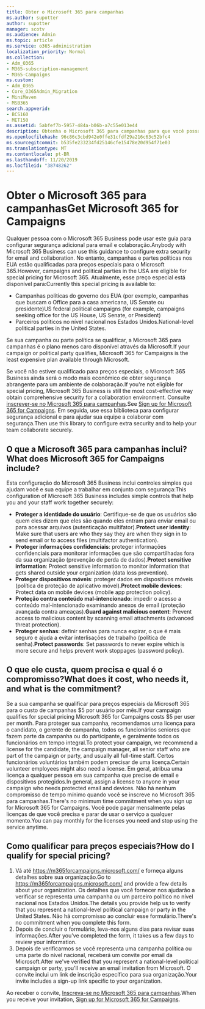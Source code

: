 ```yaml
---
title: Obter o Microsoft 365 para campanhas
ms.author: supotter
author: supotter
manager: scotv
ms.audience: Admin
ms.topic: article
ms.service: o365-administration
localization_priority: Normal
ms.collection:
- Adm_O365
- M365-subscription-management
- M365-Campaigns
ms.custom:
- Adm_O365
- Core_O365Admin_Migration
- MiniMaven
- MSB365
search.appverid:
- BCS160
- MET150
ms.assetid: 5abfef7b-5957-484a-b06b-a7c55e013e44
description: Obtenha o Microsoft 365 para campanhas para que você possa proteger sua campanha contra ameaças cybersecurity a emails, dados e comunicações.
ms.openlocfilehash: 96c86c3cbd942e0ffe31cfdf29a216c63c52bfc4
ms.sourcegitcommit: b535fe233234fd25146cfe15478e20d954f71e03
ms.translationtype: MT
ms.contentlocale: pt-BR
ms.lasthandoff: 11/20/2019
ms.locfileid: "38748262"
---
```

# <a name="get-microsoft-365-for-campaigns"></a><span data-ttu-id="3e6dc-103">Obter o Microsoft 365 para campanhas</span><span class="sxs-lookup"><span data-stu-id="3e6dc-103">Get Microsoft 365 for Campaigns</span></span>

<span data-ttu-id="3e6dc-104">Qualquer pessoa com o Microsoft 365 Business pode usar este guia para configurar segurança adicional para email e colaboração.</span><span class="sxs-lookup"><span data-stu-id="3e6dc-104">Anybody with Microsoft 365 Business can use this guidance to configure extra security for email and collaboration.</span></span> <span data-ttu-id="3e6dc-105">No entanto, campanhas e partes políticas nos EUA estão qualificadas para preços especiais para o Microsoft 365.</span><span class="sxs-lookup"><span data-stu-id="3e6dc-105">However, campaigns and political parties in the USA are eligible for special pricing for Microsoft 365.</span></span> <span data-ttu-id="3e6dc-106">Atualmente, esse preço especial está disponível para:</span><span class="sxs-lookup"><span data-stu-id="3e6dc-106">Currently this special pricing is available to:</span></span>
- <span data-ttu-id="3e6dc-107">Campanhas políticas do governo dos EUA (por exemplo, campanhas que buscam o Office para a casa americana, US Senate ou presidente)</span><span class="sxs-lookup"><span data-stu-id="3e6dc-107">US federal political campaigns (for example, campaigns seeking office for the US House, US Senate, or President)</span></span>
- <span data-ttu-id="3e6dc-108">Parceiros políticos no nível nacional nos Estados Unidos.</span><span class="sxs-lookup"><span data-stu-id="3e6dc-108">National-level political parties in the United States.</span></span>

<span data-ttu-id="3e6dc-109">Se sua campanha ou parte política se qualificar, a Microsoft 365 para campanhas é o plano menos caro disponível através da Microsoft.</span><span class="sxs-lookup"><span data-stu-id="3e6dc-109">If your campaign or political party qualifies, Microsoft 365 for Campaigns is the least expensive plan available through Microsoft.</span></span>  

<span data-ttu-id="3e6dc-110">Se você não estiver qualificado para preços especiais, o Microsoft 365 Business ainda será o modo mais econômico de obter segurança abrangente para um ambiente de colaboração.</span><span class="sxs-lookup"><span data-stu-id="3e6dc-110">If you're not eligible for special pricing, Microsoft 365 Business is still the most cost-effective way obtain comprehensive security for a collaboration environment.</span></span> <span data-ttu-id="3e6dc-111">Consulte [inscrever-se no Microsoft 365 para campanhas](m365-campaigns-sign-up.md).</span><span class="sxs-lookup"><span data-stu-id="3e6dc-111">See [Sign up for Microsoft 365 for Campaigns](m365-campaigns-sign-up.md).</span></span> <span data-ttu-id="3e6dc-112">Em seguida, use essa biblioteca para configurar segurança adicional e para ajudar sua equipe a colaborar com segurança.</span><span class="sxs-lookup"><span data-stu-id="3e6dc-112">Then use this library to configure extra security and to help your team collaborate securely.</span></span> 

## <a name="what-does-microsoft-365-for-campaigns-include"></a><span data-ttu-id="3e6dc-113">O que a Microsoft 365 para campanhas inclui?</span><span class="sxs-lookup"><span data-stu-id="3e6dc-113">What does Microsoft 365 for Campaigns include?</span></span>
<span data-ttu-id="3e6dc-114">Esta configuração do Microsoft 365 Business inclui controles simples que ajudam você e sua equipe a trabalhar em conjunto com segurança:</span><span class="sxs-lookup"><span data-stu-id="3e6dc-114">This configuration of Microsoft 365 Business includes simple controls that help you and your staff work together securely:</span></span> 
- <span data-ttu-id="3e6dc-115">**Proteger a identidade do usuário**: Certifique-se de que os usuários são quem eles dizem que eles são quando eles entram para enviar email ou para acessar arquivos (autenticação multifator).</span><span class="sxs-lookup"><span data-stu-id="3e6dc-115">**Protect user identity**: Make sure that users are who they say they are when they sign in to send email or to access files (multifactor authentication).</span></span>
- <span data-ttu-id="3e6dc-116">**Proteger informações confidenciais**: proteger informações confidenciais para monitorar informações que são compartilhadas fora da sua organização (prevenção de perda de dados).</span><span class="sxs-lookup"><span data-stu-id="3e6dc-116">**Protect sensitive information**: Protect sensitive information to monitor information that gets shared outside your organization (data loss prevention).</span></span>
- <span data-ttu-id="3e6dc-117">**Proteger dispositivos móveis**: proteger dados em dispositivos móveis (política de proteção de aplicativo móvel).</span><span class="sxs-lookup"><span data-stu-id="3e6dc-117">**Protect mobile devices**: Protect data on mobile devices (mobile app protection policy).</span></span>
- <span data-ttu-id="3e6dc-118">**Proteção contra conteúdo mal-intencionado**: impedir o acesso a conteúdo mal-intencionado examinando anexos de email (proteção avançada contra ameaças).</span><span class="sxs-lookup"><span data-stu-id="3e6dc-118">**Guard against malicious content**: Prevent access to malicious content by scanning email attachments (advanced threat protection).</span></span>
- <span data-ttu-id="3e6dc-119">**Proteger senhas**: definir senhas para nunca expirar, o que é mais seguro e ajuda a evitar interlisações de trabalho (política de senha).</span><span class="sxs-lookup"><span data-stu-id="3e6dc-119">**Protect passwords**: Set passwords to never expire which is more secure and helps prevent work stoppages (password policy).</span></span> 


## <a name="what-does-it-cost-who-needs-it-and-what-is-the-commitment"></a><span data-ttu-id="3e6dc-120">O que ele custa, quem precisa e qual é o compromisso?</span><span class="sxs-lookup"><span data-stu-id="3e6dc-120">What does it cost, who needs it, and what is the commitment?</span></span>
<span data-ttu-id="3e6dc-121">Se a sua campanha se qualificar para preços especiais da Microsoft 365 para o custo de campanhas $5 por usuário por mês.</span><span class="sxs-lookup"><span data-stu-id="3e6dc-121">If your campaign qualifies for special pricing Microsoft 365 for Campaigns costs $5 per user per month.</span></span> <span data-ttu-id="3e6dc-122">Para proteger sua campanha, recomendamos uma licença para o candidato, o gerente de campanha, todos os funcionários seniores que fazem parte da campanha ou do participante, e geralmente todos os funcionários em tempo integral.</span><span class="sxs-lookup"><span data-stu-id="3e6dc-122">To protect your campaign, we recommend a license for the candidate, the campaign manager, all senior staff who are part of the campaign or party, and usually all full-time staff.</span></span> <span data-ttu-id="3e6dc-123">Certos funcionários voluntários também podem precisar de uma licença.</span><span class="sxs-lookup"><span data-stu-id="3e6dc-123">Certain volunteer employees might also need a license.</span></span> <span data-ttu-id="3e6dc-124">Em geral, atribua uma licença a qualquer pessoa em sua campanha que precise de email e dispositivos protegidos.</span><span class="sxs-lookup"><span data-stu-id="3e6dc-124">In general, assign a license to anyone in your campaign who needs protected email and devices.</span></span>
<span data-ttu-id="3e6dc-125">Não há nenhum compromisso de tempo mínimo quando você se inscreve no Microsoft 365 para campanhas.</span><span class="sxs-lookup"><span data-stu-id="3e6dc-125">There's no minimum time commitment when you sign up for Microsoft 365 for Campaigns.</span></span> <span data-ttu-id="3e6dc-126">Você pode pagar mensalmente pelas licenças de que você precisa e parar de usar o serviço a qualquer momento.</span><span class="sxs-lookup"><span data-stu-id="3e6dc-126">You can pay monthly for the licenses you need and stop using the service anytime.</span></span>

## <a name="how-do-i-qualify-for-special-pricing"></a><span data-ttu-id="3e6dc-127">Como qualificar para preços especiais?</span><span class="sxs-lookup"><span data-stu-id="3e6dc-127">How do I qualify for special pricing?</span></span>

1. <span data-ttu-id="3e6dc-128">Vá até https://m365forcampaigns.microsoft.com/ e forneça alguns detalhes sobre sua organização.</span><span class="sxs-lookup"><span data-stu-id="3e6dc-128">Go to https://m365forcampaigns.microsoft.com/ and provide a few details about your organization.</span></span> <span data-ttu-id="3e6dc-129">Os detalhes que você fornecer nos ajudarão a verificar se representa uma campanha ou um parceiro político no nível nacional nos Estados Unidos.</span><span class="sxs-lookup"><span data-stu-id="3e6dc-129">The details you provide help us to verify that you represent a national-level political campaign or party in the United States.</span></span> <span data-ttu-id="3e6dc-130">Não há compromisso ao concluir esse formulário.</span><span class="sxs-lookup"><span data-stu-id="3e6dc-130">There's no commitment when you complete this form.</span></span> 
2. <span data-ttu-id="3e6dc-131">Depois de concluir o formulário, leva-nos alguns dias para revisar suas informações.</span><span class="sxs-lookup"><span data-stu-id="3e6dc-131">After you've completed the form, it takes us a few days to review your information.</span></span> 
3. <span data-ttu-id="3e6dc-132">Depois de verificarmos se você representa uma campanha política ou uma parte do nível nacional, receberá um convite por email da Microsoft.</span><span class="sxs-lookup"><span data-stu-id="3e6dc-132">After we've verified that you represent a national-level political campaign or party, you'll receive an email invitation from Microsoft.</span></span> <span data-ttu-id="3e6dc-133">O convite inclui um link de inscrição específico para sua organização.</span><span class="sxs-lookup"><span data-stu-id="3e6dc-133">Your invite includes a sign-up link specific to your organization.</span></span> 

<span data-ttu-id="3e6dc-134">Ao receber o convite, [Inscreva-se no Microsoft 365 para campanhas](m365-campaigns-sign-up.md).</span><span class="sxs-lookup"><span data-stu-id="3e6dc-134">When you receive your invitation, [Sign up for Microsoft 365 for Campaigns](m365-campaigns-sign-up.md).</span></span>


